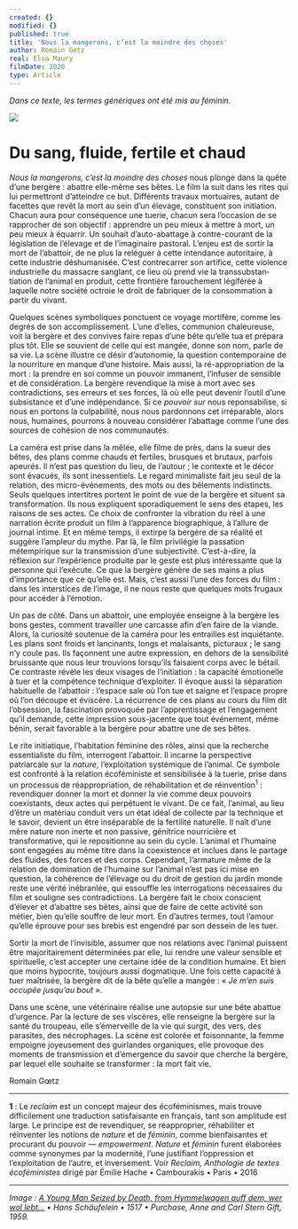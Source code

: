 ```yaml
---
created: {}
modified: {}
published: true
title: 'Nous la mangerons, c’est la moindre des choses'
author: Romain Gœtz
real: Elsa Maury
filmDate: 2020
type: Article
---
```

*Dans ce texte, les termes g&eacute;n&eacute;riques ont &eacute;t&eacute; mis au f&eacute;minin.*

![](nous-la-mangerons6.jpg)

# Du sang, fluide, fertile et chaud

*Nous la mangerons, c&rsquo;est la moindre des choses* nous plonge dans la qu&ecirc;te d&rsquo;une berg&egrave;re&nbsp;&colon; abattre elle-m&ecirc;me ses b&ecirc;tes. Le film la suit dans les rites qui lui permettront d&rsquo;atteindre ce but. Diff&eacute;rents travaux mortuaires, autant de facettes que rev&ecirc;t la mort au sein d&rsquo;un &eacute;levage, constituent son initiation. Chacun aura pour cons&eacute;quence une tuerie, chacun sera l&rsquo;occasion de se rapprocher de son objectif&nbsp;&colon; apprendre un peu mieux &agrave; mettre &agrave; mort, un peu mieux &agrave; &eacute;quarrir. Un souhait d&rsquo;auto-abattage &agrave; contre-courant de la l&eacute;gislation de l&rsquo;&eacute;levage et de l&rsquo;imaginaire pastoral. L&rsquo;enjeu est de sortir la mort de l&rsquo;abattoir, de ne plus la rel&eacute;guer &agrave; cette intendance autoritaire, &agrave; cette industrie d&eacute;shumanis&eacute;e. C&rsquo;est contrecarrer son artifice, cette violence industrielle du massacre sanglant, ce lieu o&ugrave; prend vie la trans&shy;substan&shy;tiation de l&rsquo;animal en produit, cette fronti&egrave;re farouchement l&eacute;gif&eacute;r&eacute;e &agrave; laquelle notre soci&eacute;t&eacute; octroie le droit de fabriquer de la consommation &agrave; partir du vivant.

Quelques scènes symboliques ponctuent ce voyage mortifère, comme les degrés de son accomplissement. L&rsquo;une d&rsquo;elles, communion chaleureuse, voit la bergère et des convives faire repas d&rsquo;une bête qu&rsquo;elle tua et prépara plus tôt. Elle se souvient de celle qui est mangée, donne son nom, parle de sa vie. La sc&egrave;ne illustre ce désir d&rsquo;autonomie, la question contemporaine de la nourriture en manque d&rsquo;une histoire. Mais aussi, la ré-appropriation de la mort&nbsp;&colon; la prendre en soi comme un pouvoir immanent, l&rsquo;infuser de sensible et de considération. La berg&egrave;re revendique la mise &agrave; mort avec ses contradictions, ses erreurs et ses forces, là où elle peut devenir l&rsquo;outil d&rsquo;une subsistance et d&rsquo;une indépendance. Si ce *pouvoir sur* nous reponsabilise, si nous en portons la culpabilité, nous nous pardonnons cet irr&eacute;parable, alors nous, humaines, pourrons à nouveau considérer l&rsquo;abattage comme l&rsquo;une des sources de cohésion de nos communautés.

La caméra est prise dans la m&ecirc;l&eacute;e, elle filme de près, dans la sueur des b&ecirc;tes, des plans comme chauds et fertiles, brusques et brutaux, parfois apeurés. Il n&rsquo;est pas question du lieu, de l&rsquo;autour&nbsp;&semi; le contexte et le d&eacute;cor sont évacués, ils sont inessentiels. Le regard minimaliste fait jeu seul de la relation, des micro-&eacute;v&eacute;nements, des mots ou des b&ecirc;lements indistincts. Seuls quelques intertitres portent le point de vue de la berg&egrave;re et situent sa transformation. Ils nous expliquent sporadiquement le sens des &eacute;tapes, les raisons de ses actes. Ce choix de confronter la vibration du r&eacute;el &agrave; une narration &eacute;crite produit un film &agrave; l&rsquo;apparence biographique, &agrave; l&rsquo;allure de journal intime. Et en m&ecirc;me temps, il extirpe la berg&egrave;re de sa r&eacute;alit&eacute; et sugg&egrave;re l&rsquo;ampleur du mythe. Par l&agrave;, le film privil&eacute;gie la passation m&eacute;tempirique sur la transmission d&rsquo;une subjectivit&eacute;. C&rsquo;est-&agrave;-dire, la r&eacute;flexion sur l&rsquo;exp&eacute;rience produite par le geste est plus int&eacute;ressante que la personne qui l&rsquo;ex&eacute;cute. Ce que la berg&egrave;re g&eacute;n&egrave;re de ses mains a plus d&rsquo;importance que ce qu&rsquo;elle est. Mais, c&rsquo;est aussi l&rsquo;une des forces du film&nbsp;&colon; dans les interstices de l&rsquo;image, il ne nous reste que quelques mots frugaux pour accéder à l&rsquo;&eacute;motion.

Un pas de côté. Dans un abattoir, une employée enseigne à la bergère les bons gestes, comment travailler une carcasse afin d&rsquo;en faire de la viande. Alors, la curiosité soutenue de la caméra pour les entrailles est inqui&eacute;tante. Les plans sont froids et lancinants, longs et malaisants, picturaux&nbsp;&semi; le sang n&rsquo;y coule pas. Ils fa&ccedil;onnent une autre expression, en dehors de la sensibilit&eacute; bruissante que nous leur trouvions lorsqu&rsquo;ils faisaient corps avec le b&eacute;tail. Ce contraste r&eacute;v&egrave;le les deux visages de l&rsquo;initiation&nbsp;&colon; la capacit&eacute; &eacute;motionelle &agrave; tuer et la comp&eacute;tence technique d&rsquo;exploiter. Il &eacute;voque aussi la séparation habituelle de l&rsquo;abattoir&nbsp;&colon; l&rsquo;espace sale où l&rsquo;on tue et saigne et l&rsquo;espace propre où l&rsquo;on découpe et éviscère. La r&eacute;currence de ces plans au cours du film dit l&rsquo;obsession, la fascination provoqu&eacute;e par l&rsquo;apprentissage et l&rsquo;engagement qu&rsquo;il demande, cette impression sous-jacente que tout &eacute;v&eacute;nement, m&ecirc;me b&eacute;nin, serait favorable &agrave; la berg&egrave;re pour abattre une de ses b&ecirc;tes.

Le rite initiatique, l&rsquo;habitation féminine des rôles, ainsi que la recherche essentialiste du film, interrogent l&rsquo;abattoir. Il incarne la perspective patriarcale sur la *nature*, l&rsquo;exploitation systémique de l&rsquo;animal. Ce symbole est confront&eacute; à la relation &eacute;coféministe et sensibilisée &agrave; la tuerie, prise dans un processus de réappropriation, de réhabilitation et de réinvention<sup>1</sup>&nbsp;&colon; revendiquer donner la mort et donner la vie comme deux pouvoirs coexistants, deux actes qui perp&eacute;tuent le vivant. De ce fait, l&rsquo;animal, au lieu d&rsquo;&ecirc;tre un mat&eacute;riau conduit vers un &eacute;tat id&eacute;al de collecte par la technique et le savoir, devient un &ecirc;tre ins&eacute;parable de la fertilit&eacute; naturelle. Il na&icirc;t d&rsquo;une m&egrave;re nature non inerte et non passive, g&eacute;nitrice nourrici&egrave;re et transformative, qui le repositionne au sein du cycle. L&rsquo;animal et l&rsquo;humaine sont engagées au même titre dans la coexistence et inclues dans le partage des fluides, des forces et des corps. Cependant, l&rsquo;armature même de la relation de domination de l&rsquo;humaine sur l&rsquo;animal n&rsquo;est pas ici mise en question, la cohérence de l&rsquo;élevage ou du droit de gestion du jardin monde reste une vérité inébranlée, qui essouffle les interrogations nécessaires du film et souligne ses contradictions. La bergère fait le choix conscient d&rsquo;&eacute;lever et d&rsquo;abattre ses b&ecirc;tes, ainsi que de faire de cette activit&eacute; son m&eacute;tier, bien qu&rsquo;elle souffre de leur mort. En d&rsquo;autres termes, tout l&rsquo;amour qu&rsquo;elle &eacute;prouve pour ses brebis est engendr&eacute; par son dessein de les tuer.

Sortir la mort de l&rsquo;invisible, assumer que nos relations avec l&rsquo;animal puissent être majoritairement déterminées par elle, lui rendre une valeur sensible et spirituelle, c&rsquo;est accepter une certaine idée de la condition humaine. Et bien que moins hypocrite, toujours aussi dogmatique. Une fois cette capacité à tuer ma&icirc;tris&eacute;e, la bergère dit de la bête qu&rsquo;elle a mangée&nbsp;&colon; &laquo;&nbsp;*Je m&rsquo;en suis occup&eacute;e jusqu&rsquo;au bout*&nbsp;&raquo;.

Dans une sc&egrave;ne, une v&eacute;t&eacute;rinaire r&eacute;alise une autopsie sur une b&ecirc;te abattue d&rsquo;urgence. Par la lecture de ses visc&egrave;res, elle renseigne la berg&egrave;re sur la sant&eacute; du troupeau, elle s&rsquo;&eacute;merveille de la vie qui surgit, des vers, des parasites, des n&eacute;crophages. La sc&egrave;ne est color&eacute;e et foisonnante, la femme empoigne joyeusement des guirlandes organiques, elle provoque des moments de transmission et d&rsquo;émergence du savoir que cherche la bergère, par lequel elle souhaite se transformer&nbsp;&colon; la mort fait vie.

Romain Gœtz

----

**1**&nbsp;&colon; Le *reclaim* est un concept majeur des &eacute;cof&eacute;minismes, mais trouve difficilement une traduction satisfaisante en fran&ccedil;ais, tant son amplitude est large. Le principe est de revendiquer, se r&eacute;approprier, r&eacute;habiliter et r&eacute;inventer les notions de *nature* et de *f&eacute;minin*, comme bienfaisantes et procurant du pouvoir &mdash;&nbsp;*empowerment*. *Nature* et *f&eacute;minin* furent &eacute;labor&eacute;es comme synonymes par la modernit&eacute;, l&rsquo;une justifiant l&rsquo;oppression et l&rsquo;exploitation de l&rsquo;autre, et inversement. Voir *Reclaim, Anthologie de textes &eacute;cof&eacute;ministes*  dirig&eacute; par &Eacute;milie Hache &bull; Cambourakis &bull; Paris &bull; 2016

----

*Image : [A Young Man Seized by Death, from Hymmelwagen auff dem, wer wol lebt...](https://www.metmuseum.org/art/collection/search/669849) • Hans Schäufelein • 1517 • Purchase, Anne and Carl Stern Gift, 1959.*
